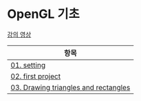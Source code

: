 # OpenGL 기초

[강의 영상](https://youtube.com/playlist?list=PLvNHCGtd4kh_cYLKMP_E-jwF3YKpDP4hf&si=HLO7A9yX4xu9o_UW)

|항목|
|------|
|[01. setting](https://github.com/dpwls02142/opengl/tree/main/01.opengl_setting)|
|[02. first project](https://github.com/dpwls02142/opengl/tree/main/02.first_opengl_example)|
|[03. Drawing triangles and rectangles](https://github.com/dpwls02142/opengl/tree/main/03.triangle_opengl_example)|
